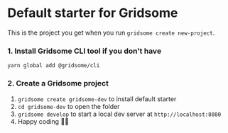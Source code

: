 # Default starter for Gridsome

This is the project you get when you run `gridsome create new-project`.

### 1. Install Gridsome CLI tool if you don't have

`yarn global add @gridsome/cli`

### 2. Create a Gridsome project

1. `gridsome create gridsome-dev` to install default starter
2. `cd gridsome-dev` to open the folder
3. `gridsome develop` to start a local dev server at `http://localhost:8080`
4. Happy coding 🎉🙌
